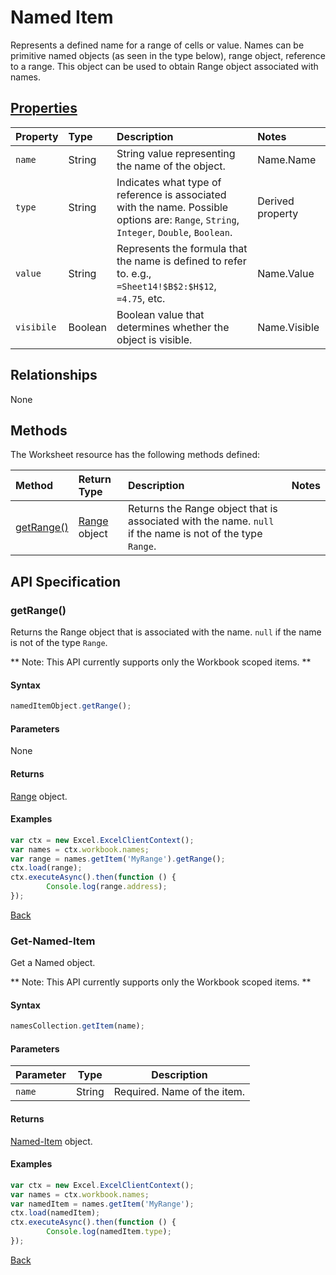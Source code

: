 # Named Item

Represents a defined name for a range of cells or value. Names can be primitive named objects (as seen in the type below), range object, reference to a range.
This object can be used to obtain Range object associated with names.

## [Properties](#get-named-item)

| Property         | Type    |Description|Notes  |
|:-----------------|:--------|:----------|:-----|
| `name`  | String|String value representing the name of the object.| Name.Name|
| `type` | String|Indicates what type of reference is associated with the name. Possible options are: `Range`, `String`, `Integer`, `Double`, `Boolean`. | Derived property |
| `value`| String |Represents the formula that the name is defined to refer to. e.g., `=Sheet14!$B$2:$H$12`, `=4.75`, etc. | Name.Value|
| `visibile` | Boolean |Boolean value that determines whether the object is visible. | Name.Visible |

## Relationships
None
     
## Methods

The Worksheet resource has the following methods defined:

| Method     | Return Type    |Description|Notes  |
|:-----------------|:--------|:----------|:------|
|[getRange()](#getrange)| [Range](range.md) object |Returns the Range object that is associated with the name. `null` if the name is not of the type `Range`.| |

## API Specification 



### getRange()

Returns the Range object that is associated with the name. `null` if the name is not of the type `Range`. 

** Note: This API currently supports only the Workbook scoped items. **

#### Syntax
```js
namedItemObject.getRange(); 
```

#### Parameters
None

#### Returns

[Range](range.md) object.

#### Examples
```js
var ctx = new Excel.ExcelClientContext();
var names = ctx.workbook.names;
var range = names.getItem('MyRange').getRange();
ctx.load(range);
ctx.executeAsync().then(function () {
		Console.log(range.address);
});
```
[Back](#methods)

### Get-Named-Item

Get a Named object. 

** Note: This API currently supports only the Workbook scoped items. **
#### Syntax
```js
namesCollection.getItem(name);
```

#### Parameters

Parameter       | Type  | Description
--------------- | ------ | ------------
 `name`| String | Required. Name of the item.

#### Returns

[Named-Item](nameditem.md) object.

#### Examples
```js
var ctx = new Excel.ExcelClientContext();
var names = ctx.workbook.names;
var namedItem = names.getItem('MyRange');
ctx.load(namedItem);
ctx.executeAsync().then(function () {
		Console.log(namedItem.type);
});
```
[Back](#properties)
